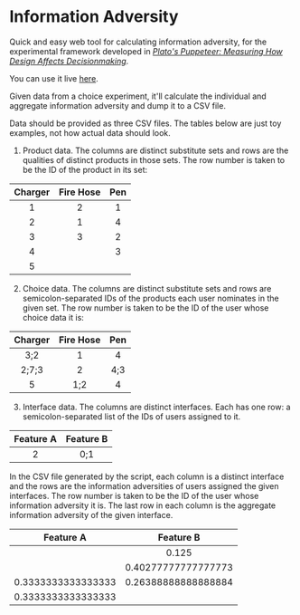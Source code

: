 # Information Adversity

Quick and easy web tool for calculating information adversity, for the experimental framework developed in 
[_Plato's Puppeteer: Measuring How Design Affects Decisionmaking_](http://noncomputable.github.io/plato.html).

You can use it live [here](http://noncomputable.github.io/Information-Adversity/).

Given data from a choice experiment, 
it'll calculate the individual and aggregate information adversity and dump it to a CSV file.

Data should be provided as three CSV files. The tables below are just toy examples, not how actual data should look.

1. Product data. The columns are distinct substitute sets and rows are the qualities of distinct products in those sets. The row number is taken to be the ID of the product in its set:

| Charger | Fire Hose | Pen |
|:-------:|:---------:|:---:|
|    1    |     2     |  1  |
|    2    |     1     |  4  |
|    3    |     3     |  2  |
|    4    |           |  3  |
|    5    |           |     |

2. Choice data. The columns are distinct substitute sets and rows are semicolon-separated IDs of the products each user nominates in the given set. The row number is taken to be the ID of the user whose choice data it is:

| Charger | Fire Hose | Pen |
|:-------:|:---------:|:---:|
|   3;2   |     1     |  4  |
|  2;7;3  |     2     | 4;3 |
|    5    |    1;2    |  4  |

3. Interface data. The columns are distinct interfaces. Each has one row: a semicolon-separated list of the IDs of users assigned to it.

| Feature A | Feature B |
|:---------:|:---------:|
|     2     |    0;1    |

In the CSV file generated by the script, each column is a distinct interface and the rows are the information adversities of users assigned the given interfaces. The row number is taken to be the ID of the user whose information adversity it is. The last row in each column is the aggregate information adversity of the given interface.

|      Feature A     |      Feature B      |
|:------------------:|:-------------------:|
|                    |        0.125        |
|                    | 0.40277777777777773 |
| 0.3333333333333333 | 0.26388888888888884 |
| 0.3333333333333333 |                     |
